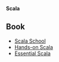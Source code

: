 **Scala**

## Book

- [Scala School](scala-school)
- [Hands-on Scala](hands-on-scala)
- [Essential Scala](essential-scala)
